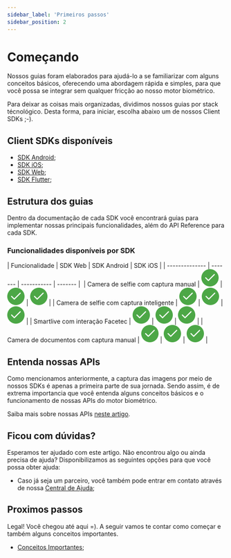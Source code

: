 ```yaml
---
sidebar_label: 'Primeiros passos'
sidebar_position: 2
---
```


# Começando

Nossos guias foram elaborados para ajudá-lo a se familiarizar com alguns conceitos básicos, oferecendo uma abordagem rápida e simples, para que você possa se integrar sem qualquer fricção ao nosso motor biométrico.

Para deixar as coisas mais organizadas, dividimos nossos guias por stack técnológico. Desta forma, para iniciar, escolha abaixo um de nossos Client SDKs ;-).

## Client SDKs disponíveis

- [SDK Android](guias/android/overview);
- [SDK iOS](guias/iOS/overview);
- [SDK Web](guias/web/overview);
- [SDK Flutter](guias/flutter/overview);

## Estrutura dos guias

Dentro da documentação de cada SDK você encontrará guias para implementar nossas principais funcionalidades, além do API Reference para cada SDK.

### Funcionalidades disponíveis por SDK

<div className="compatibility-table">

| Funcionalidade | SDK Web | SDK Android | SDK iOS | 
| -------------- | ------- | ----------- | ------- | 
| Camera de selfie com captura manual | ![Supported](/img/icons/yes.svg) | ![Supported](/img/icons/yes.svg) | ![Supported](/img/icons/yes.svg) | 
| Camera de selfie com captura inteligente | ![Supported](/img/icons/yes.svg) | ![Supported](/img/icons/yes.svg) | ![Supported](/img/icons/yes.svg) | 
| Smartlive com interação Facetec | ![Supported](/img/icons/yes.svg) | ![Supported](/img/icons/yes.svg) | ![Supported](/img/icons/yes.svg) | 
| Camera de documentos com captura manual | ![Supported](/img/icons/yes.svg) | ![Supported](/img/icons/yes.svg) | ![Supported](/img/icons/yes.svg) | 

</div>

## Entenda nossas APIs

Como mencionamos anteriormente, a captura das imagens por meio de nossos SDKs é apenas a primeira parte de sua jornada. Sendo assim, é de extrema importancia que você entenda alguns conceitos básicos e o funcionamento de nossas APIs do motor biométrico.

Saiba mais sobre nossas APIs [neste artigo](conceitos-importantes).

## Ficou com dúvidas?

Esperamos ter ajudado com este artigo. Não encontrou algo ou ainda precisa de ajuda? Disponibilizamos as seguintes opções para que você possa obter ajuda:

- Caso já seja um parceiro, você também pode entrar em contato através de nossa [Central de Ajuda](https://ajuda.unico.io/hc/pt-br/categories/360002344171);

## Proximos passos

Legal! Você chegou até aqui =). A seguir vamos te contar como começar e também alguns conceitos importantes.

- [Conceitos Importantes](conceitos-importantes);

